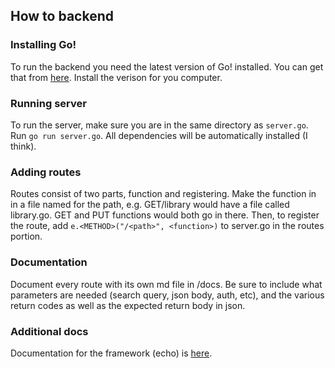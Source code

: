 ## How to backend

### Installing Go!

To run the backend you need the latest version of Go! installed. You can get that from 
[here](https://go.dev/dl/). Install the verison for you computer.

### Running server

To run the server, make sure you are in the same directory as `server.go`. Run `go run server.go`. All dependencies will be automatically installed (I think).

### Adding routes

Routes consist of two parts, function and registering. Make the function in in a file named for the path, e.g. GET/library would have a file called library.go. GET and PUT functions would both go in there. Then, to register the route, add `e.<METHOD>("/<path>", <function>)` to server.go in the routes portion.

### Documentation

Document every route with its own md file in /docs. Be sure to include what parameters are needed (search query, json body, auth, etc), and the various return codes as well as the expected return body in json.

### Additional docs

Documentation for the framework (echo) is [here](https://echo.labstack.com/docs).
